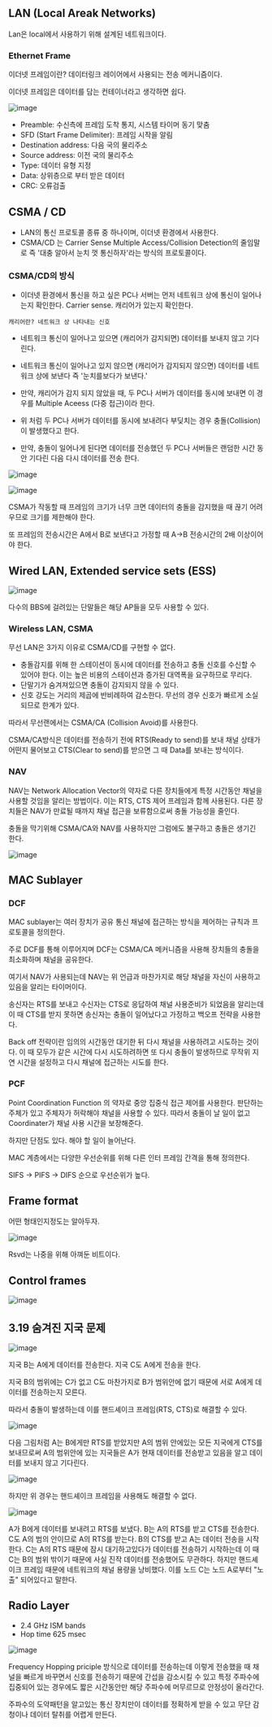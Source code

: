 ## LAN (Local Areak Networks)

Lan은 local에서 사용하기 위해 설계된 네트워크이다.

### Ethernet Frame

이더넷 프레임이란? 데이터링크 레이어에서 사용되는 전송 메커니즘이다.

이더넷 프레임은 데이터를 담는 컨테이너라고 생각하면 쉽다.

![image](https://github.com/Jaeboong/Study/assets/158824294/02e96a6e-1179-4271-ad82-f360c2cc8871)

- Preamble: 수신측에 프레임 도착 통지, 시스템 타이머 동기 맞춤
- SFD (Start Frame Delimiter): 프레임 시작을 알림
- Destination address: 다음 국의 물리주소
- Source address: 이전 국의 물리주소
- Type: 데이터 유형 지정
- Data: 상위층으로 부터 받은 데이터
- CRC: 오류검출

## CSMA / CD

- LAN의 통신 프로토콜 종류 중 하나이며, 이더넷 환경에서 사용한다.
- CSMA/CD 는 Carrier Sense Multiple Access/Collision Detection의 줄임말로 즉 '대충 알아서 눈치 껏 통신하자'라는 방식의 프로토콜이다.

### CSMA/CD의 방식

- 이더넷 환경에서 통신을 하고 싶은 PC나 서버는 먼저 네트워크 상에 통신이 일어나는지 확인한다. Carrier sense. 캐리어가 있는지 확인한다.

```
캐리어란? 네트워크 상 나타내는 신호
```

- 네트워크 통신이 일어나고 있으면 (캐리어가 감지되면) 데이터를 보내지 않고 기다린다.

- 네트워크 통신이 일어나고 있지 않으면 (캐리어가 감지되지 않으면) 데이터를 네트워크 상에 보낸다
즉 '눈치를보다가 보낸다.'

- 만약, 캐리어가 감지 되지 않았을 때, 두 PC나 서버가 데이터를 동시에 보내면 이 경우를 Multiple Aceess (다중 접근)이라 한다.

- 위 처럼 두 PC나 서버가 데이터를 동시에 보내려다 부딪치는 경우 충돌(Collision) 이 발생했다고 한다.

- 만약, 충돌이 일어나게 된다면 데이터를 전송했던 두 PC나 서버들은 랜덤한 시간 동안 기다린 다음 다시 데이터를 전송 한다.

![image](https://github.com/Jaeboong/Study/assets/158824294/263134a3-37af-4fbe-822b-ce6d537fa354)

![image](https://github.com/Jaeboong/Study/assets/158824294/c0a80585-2b73-4128-8a7e-bc199b390888)

CSMA가 작동할 때 프레임의 크기가 너무 크면 데이터의 충돌을 감지했을 때 끊기 어려우므로 크기를 제한해야 한다.

또 프레임의 전송시간은 A에서 B로 보낸다고 가정할 때 A->B 전송시간의 2배 이상이어야 한다.

## Wired LAN, Extended service sets (ESS)

![image](https://github.com/Jaeboong/Study/assets/158824294/f91e4512-12b8-495d-9019-b6e76eeff9d1)

다수의 BBS에 걸려있는 단말들은 해당 AP들을 모두 사용할 수 있다.

### Wireless LAN, CSMA

무선 LAN은 3가지 이유로 CSMA/CD를 구현할 수 없다.

- 충돌감지를 위해 한 스테이션이 동시에 데이터를 전송하고 충돌 신호를 수신할 수 있어야 한다. 이는 높은 비용의 스테이션과 증가된 대역폭을 요구하므로 무리다.
- 단말기가 숨겨져있으면 충돌이 감지되지 않을 수 있다.
- 신호 강도는 거리의 제곱에 반비례하여 감소한다. 무선의 경우 신호가 빠르게 소실되므로 한계가 있다.

따라서 무선랜에서는 CSMA/CA (Collision Avoid)를 사용한다.

CSMA/CA방식은 데이터를 전송하기 전에 RTS(Ready to send)를 보내 채널 상태가 어떤지 물어보고 CTS(Clear to send)를 받으면 그 때 Data를 보내는 방식이다.

### NAV

NAV는 Network Allocation Vector의 약자로 다른 장치들에게 특정 시간동안 채널을 사용할 것임을 알리는 방법이다. 이는 RTS, CTS 제어 프레임과 함께 사용된다. 다른 장치들은 NAV가 만료될 때까지 채널 접근을 보류함으로써 충돌 가능성을 줄인다.

충돌을 막기위해 CSMA/CA와 NAV를 사용하지만 그럼에도 불구하고 충돌은 생기긴 한다. 

![image](https://github.com/Jaeboong/Study/assets/158824294/310fe29c-2de9-41d2-a4bb-8e1717e21377)

## MAC Sublayer

### DCF

MAC sublayer는 여러 장치가 공유 통신 채널에 접근하는 방식을 제어하는 규칙과 프로토콜을 정의한다.

주로 DCF를 통해 이루어지며 DCF는 CSMA/CA 메커니즘을 사용해 장치들의 충돌을 최소화하며 채널을 공유한다.

여기서 NAV가 사용되는데 NAV는 위 언급과 마찬가지로 해당 채널을 자신이 사용하고있음을 알리는 타이머이다.

송신자는 RTS를 보내고 수신자는 CTS로 응답하여 채널 사용준비가 되었음을 알리는데 이 때 CTS를 받지 못하면 송신자는 충돌이 일어났다고 가정하고 백오프 전략을 사용한다.

Back off 전략이란 임의의 시간동안 대기한 뒤 다시 채널을 사용하려고 시도하는 것이다. 이 때 모두가 같은 시간에 다시 시도하려하면 또 다시 충돌이 발생하므로 무작위 지연 시간을 설정하고 다시 채널에 접근하는 시도를 한다.

### PCF

Point Coordination Function 의 약자로 중앙 집중식 접근 제어를 사용한다. 판단하는 주체가 있고 주체자가 허락해야 채널을 사용할 수 있다. 따라서 충돌이 날 일이 없고 Coordinater가 채널 사용 시간을 보장해준다.

하지만 단점도 있다. 해야 할 일이 늘어난다.

MAC 계층에서는 다양한 우선순위를 위해 다른 인터 프레임 간격을 통해 정의한다.

SIFS -> PIFS -> DIFS 순으로 우선순위가 높다.

## Frame format

어떤 형태인지정도는 알아두자.

![image](https://github.com/Jaeboong/Study/assets/158824294/bf6b1167-baba-4271-a16b-cb2b8f7adb39)

Rsvd는 나중을 위해 아껴둔 비트이다.

## Control frames

![image](https://github.com/Jaeboong/Study/assets/158824294/4eb2b5db-508a-440b-9061-ae158d4aef76)

## 3.19 숨겨진 지국 문제

![image](https://github.com/Jaeboong/Study/assets/158824294/ff5c24b2-2eb6-4142-9898-8416657c6a56)

지국 B는 A에게 데이터를 전송한다. 지국 C도 A에게 전송을 한다.

지국 B의 범위에는 C가 없고 C도 마찬가지로 B가 범위안에 없기 때문에 서로 A에게 데이터를 전송하는지 모른다.

따라서 충돌이 발생하는데 이를 핸드셰이크 프레임(RTS, CTS)로 해결할 수 있다.

![image](https://github.com/Jaeboong/Study/assets/158824294/dc09b15c-e96d-487f-b8ff-47b02452c738)

다음 그림처럼 A는 B에게만 RTS를 받았지만 A의 범위 안에있는 모든 지국에게 CTS를 보내므로써 A의 범위안에 있는 지국들은 A가 현재 데이터를 전송받고 있음을 알고 데이터를 보내지 않고 기다린다.

![image](https://github.com/Jaeboong/Study/assets/158824294/def0fb9d-5dda-4f2e-aae6-46cf49b059f9)

하지만 위 경우는 핸드셰이크 프레임을 사용해도 해결할 수 없다. 

![image](https://github.com/Jaeboong/Study/assets/158824294/fa225093-14e1-4e32-8324-b354765762d7)

A가 B에게 데이터를 보내려고 RTS를 보냈다. B는 A의 RTS를 받고 CTS를 전송한다. C도 A의 범의 안이므로 A의 RTS를 받는다. B의 CTS를 받고 A는 데이터 전송을 시작한다. C는 A의 RTS 때문에 잠시 대기하고있다가 데이터를 전송하기 시작하는데 이 때 C는 B의 범위 밖이기 때문에 사실 진작 데이터를 전송했어도 무관하다. 하지만 핸드셰이크 프레임 때문에 네트워크의 채널 용량을 낭비했다. 이를 노드 C는 노드 A로부터 "노출" 되어있다고 말한다.

## Radio Layer

- 2.4 GHz ISM bands
- Hop time 625 msec

![image](https://github.com/Jaeboong/Study/assets/158824294/228b2ad1-590f-40d8-b6f2-24875553776e)

Frequency Hopping priciple 방식으로 데이터를 전송하는데 이렇게 전송했을 때 채널을 빠르게 바꾸면서 신호를 전송하기 때문에 간섭을 감소시킬 수 있고 특정 주파수에 집중되어 있는 경우에도 짧은 시간동안만 해당 주파수에 머무르므로 안정성이 올라간다.

주파수의 도약패턴을 알고있는 통신 장치만이 데이터를 정확하게 받을 수 있고 무단 감청이나 데이터 탈취를 어렵게 만든다.




